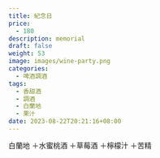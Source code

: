```yaml
---
title: 紀念日
price:
  - 180
description: memorial
draft: false
weight: 53
image: images/wine-party.png
categories:
  - 啤酒調酒
tags:
  - 香甜酒
  - 調酒
  - 白蘭地
  - 果汁
date: 2023-08-22T20:21:16+08:00
---
```

白蘭地 ＋水蜜桃酒 ＋草莓酒 ＋檸檬汁 ＋苦精